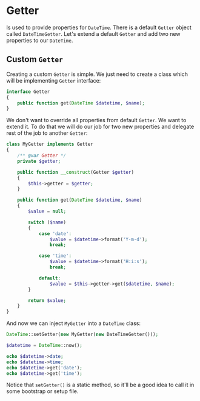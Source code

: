 # Getter
Is used to provide properties for `DateTime`. There is a default `Getter` object called `DateTimeGetter`. 
Let's extend a default `Getter` and add two new properties to our `DateTime`.

## Custom `Getter`
Creating a custom `Getter` is simple. We just need to create a class which will be implementing `Getter`
interface:
```php
interface Getter
{
	public function get(DateTime $datetime, $name);
}
```

We don't want to override all properties from default `Getter`. We want to extend it. To do that we will
do our job for two new properties and delegate rest of the job to another `Getter`:
```php
class MyGetter implements Getter
{
	/** @var Getter */
	private $getter;

	public function __construct(Getter $getter)
	{
		$this->getter = $getter;
	}

	public function get(DateTime $datetime, $name)
	{
		$value = null;

		switch ($name)
		{
			case 'date':
				$value = $datetime->format('Y-m-d');
				break;

			case 'time':
				$value = $datetime->format('H:i:s');
				break;

			default:
				$value = $this->getter->get($datetime, $name);
		}

		return $value;
	}
}
```

And now we can inject `MyGetter` into a `DateTime` class:
```php
DateTime::setGetter(new MyGetter(new DateTimeGetter()));

$datetime = DateTime::now();

echo $datetime->date;
echo $datetime->time;
echo $datetime->get('date');
echo $datetime->get('time');
```
Notice that `setGetter()` is a static method, so it'll be a good idea to call it in some bootstrap or setup file.